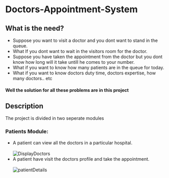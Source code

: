 # Doctors-Appointment-System
## What is the need?
* Suppose you want to visit a doctor and you dont want to stand in the queue.
* What If you dont want to wait in the visitors room for the doctor.
* Suppose you have taken the appointment from the doctor but you dont know how long will it take untill he comes to your number.
* What if you want to know how many patients are in the queue for today.
* What if you want to know doctors duty time, doctors expertise, how many doctors.. etc
#### Well the solution for all these problems are in this project
## Description
The project is divided in two seperate modules<br>
### Patients Module: 
* A patient can view all the doctors in a particular hospital.<br><br>
![DisplayDoctors](https://user-images.githubusercontent.com/71049595/122639474-b66d4700-d117-11eb-8e5f-9e511f64b011.png)
* A patient have visit the doctors profile and take the appointment.<br><br>
![patientDetails](https://user-images.githubusercontent.com/71049595/122639564-2c71ae00-d118-11eb-845e-9834a5ae898d.png)

